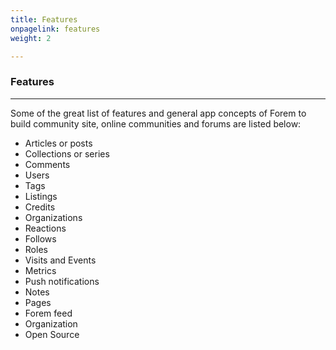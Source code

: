 ```yaml
---
title: Features
onpagelink: features
weight: 2

---
```


### Features
--------

Some of the great list of features and general app concepts of Forem to build community site, online communities and forums are listed below:

*   Articles or posts
*   Collections or series
*   Comments
*   Users
*   Tags
*   Listings
*   Credits
*   Organizations
*   Reactions
*   Follows
*   Roles
*   Visits and Events
*   Metrics
*   Push notifications
*   Notes
*   Pages
*   Forem feed
*   Organization
*   Open Source

